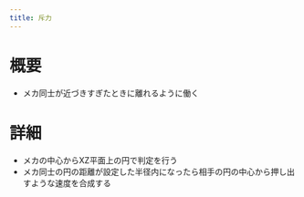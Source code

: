 ```yaml
---
title: 斥力
---
```


# 概要
* メカ同士が近づきすぎたときに離れるように働く

# 詳細
* メカの中心からXZ平面上の円で判定を行う
* メカ同士の円の距離が設定した半径内になったら相手の円の中心から押し出すような速度を合成する